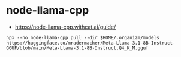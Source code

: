 # node-llama-cpp
- https://node-llama-cpp.withcat.ai/guide/


```
npx --no node-llama-cpp pull --dir $HOME/.organizm/models https://huggingface.co/mradermacher/Meta-Llama-3.1-8B-Instruct-GGUF/blob/main/Meta-Llama-3.1-8B-Instruct.Q4_K_M.gguf
```